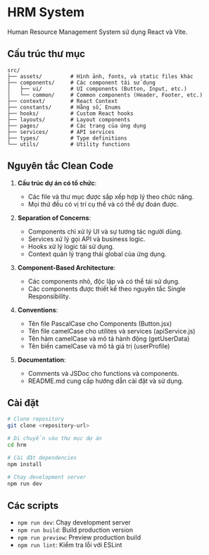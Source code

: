 # HRM System

Human Resource Management System sử dụng React và Vite.

## Cấu trúc thư mục

```
src/
├── assets/         # Hình ảnh, fonts, và static files khác
├── components/     # Các component tái sử dụng
│   ├── ui/         # UI components (Button, Input, etc.)
│   └── common/     # Common components (Header, Footer, etc.)
├── context/        # React Context
├── constants/      # Hằng số, Enums
├── hooks/          # Custom React hooks
├── layouts/        # Layout components
├── pages/          # Các trang của ứng dụng
├── services/       # API services
├── types/          # Type definitions
└── utils/          # Utility functions
```

## Nguyên tắc Clean Code

1. **Cấu trúc dự án có tổ chức**: 
   - Các file và thư mục được sắp xếp hợp lý theo chức năng.
   - Mọi thứ đều có vị trí cụ thể và có thể dự đoán được.

2. **Separation of Concerns**:
   - Components chỉ xử lý UI và sự tương tác người dùng.
   - Services xử lý gọi API và business logic.
   - Hooks xử lý logic tái sử dụng.
   - Context quản lý trạng thái global của ứng dụng.

3. **Component-Based Architecture**:
   - Các components nhỏ, độc lập và có thể tái sử dụng.
   - Các components được thiết kế theo nguyên tắc Single Responsibility.

4. **Conventions**:
   - Tên file PascalCase cho Components (Button.jsx)
   - Tên file camelCase cho utilites và services (apiService.js)
   - Tên hàm camelCase và mô tả hành động (getUserData)
   - Tên biến camelCase và mô tả giá trị (userProfile)

5. **Documentation**:
   - Comments và JSDoc cho functions và components.
   - README.md cung cấp hướng dẫn cài đặt và sử dụng.

## Cài đặt

```bash
# Clone repository
git clone <repository-url>

# Di chuyển vào thư mục dự án
cd hrm

# Cài đặt dependencies
npm install

# Chạy development server
npm run dev
```

## Các scripts

- `npm run dev`: Chạy development server
- `npm run build`: Build production version
- `npm run preview`: Preview production build
- `npm run lint`: Kiểm tra lỗi với ESLint
